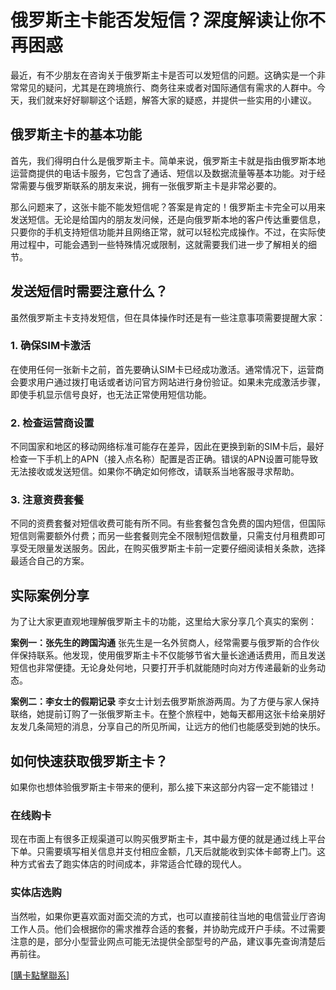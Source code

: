 # 俄罗斯主卡能否发短信？深度解读让你不再困惑

最近，有不少朋友在咨询关于俄罗斯主卡是否可以发短信的问题。这确实是一个非常常见的疑问，尤其是在跨境旅行、商务往来或者对国际通信有需求的人群中。今天，我们就来好好聊聊这个话题，解答大家的疑惑，并提供一些实用的小建议。

## 俄罗斯主卡的基本功能

首先，我们得明白什么是俄罗斯主卡。简单来说，俄罗斯主卡就是指由俄罗斯本地运营商提供的电话卡服务，它包含了通话、短信以及数据流量等基本功能。对于经常需要与俄罗斯联系的朋友来说，拥有一张俄罗斯主卡是非常必要的。

那么问题来了，这张卡能不能发短信呢？答案是肯定的！俄罗斯主卡完全可以用来发送短信。无论是给国内的朋友发问候，还是向俄罗斯本地的客户传达重要信息，只要你的手机支持短信功能并且网络正常，就可以轻松完成操作。不过，在实际使用过程中，可能会遇到一些特殊情况或限制，这就需要我们进一步了解相关的细节。

## 发送短信时需要注意什么？

虽然俄罗斯主卡支持发短信，但在具体操作时还是有一些注意事项需要提醒大家：

### 1. 确保SIM卡激活
在使用任何一张新卡之前，首先要确认SIM卡已经成功激活。通常情况下，运营商会要求用户通过拨打电话或者访问官方网站进行身份验证。如果未完成激活步骤，即使手机显示信号良好，也无法正常使用短信功能。

### 2. 检查运营商设置
不同国家和地区的移动网络标准可能存在差异，因此在更换到新的SIM卡后，最好检查一下手机上的APN（接入点名称）配置是否正确。错误的APN设置可能导致无法接收或发送短信。如果你不确定如何修改，请联系当地客服寻求帮助。

### 3. 注意资费套餐
不同的资费套餐对短信收费可能有所不同。有些套餐包含免费的国内短信，但国际短信则需要额外付费；而另一些套餐则完全不限制短信数量，只需支付月租费即可享受无限量发送服务。因此，在购买俄罗斯主卡前一定要仔细阅读相关条款，选择最适合自己的方案。

## 实际案例分享

为了让大家更直观地理解俄罗斯主卡的功能，这里给大家分享几个真实的案例：

**案例一：张先生的跨国沟通**
张先生是一名外贸商人，经常需要与俄罗斯的合作伙伴保持联系。他发现，使用俄罗斯主卡不仅能够节省大量长途通话费用，而且发送短信也非常便捷。无论身处何地，只要打开手机就能随时向对方传递最新的业务动态。

**案例二：李女士的假期记录**
李女士计划去俄罗斯旅游两周。为了方便与家人保持联络，她提前订购了一张俄罗斯主卡。在整个旅程中，她每天都用这张卡给亲朋好友发几条简短的消息，分享自己的所见所闻，让远方的他们也能感受到她的快乐。

## 如何快速获取俄罗斯主卡？

如果你也想体验俄罗斯主卡带来的便利，那么接下来这部分内容一定不能错过！

### 在线购卡
现在市面上有很多正规渠道可以购买俄罗斯主卡，其中最方便的就是通过线上平台下单。只需要填写相关信息并支付相应金额，几天后就能收到实体卡邮寄上门。这种方式省去了跑实体店的时间成本，非常适合忙碌的现代人。

### 实体店选购
当然啦，如果你更喜欢面对面交流的方式，也可以直接前往当地的电信营业厅咨询工作人员。他们会根据你的需求推荐合适的套餐，并协助完成开户手续。不过需要注意的是，部分小型营业网点可能无法提供全部型号的产品，建议事先查询清楚后再前往。

[[購卡點擊聯系](https://t.me/s/SXDXQF)]
